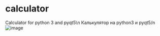 # calculator
Calculator for python 3 and pyqt5\n
Калькулятор на python3 и pyqt5/n
![image](https://user-images.githubusercontent.com/80480605/129449534-d8464e91-ae97-4fd0-bbe3-46122586720c.png)
